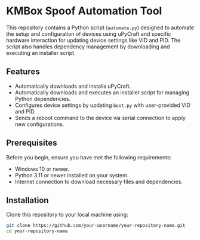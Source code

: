 # KMBox Spoof Automation Tool

This repository contains a Python script (`automate.py`) designed to automate the setup and configuration of devices using uPyCraft and specific hardware interaction for updating device settings like VID and PID. The script also handles dependency management by downloading and executing an installer script.

## Features

- Automatically downloads and installs uPyCraft.
- Automatically downloads and executes an installer script for managing Python dependencies.
- Configures device settings by updating `boot.py` with user-provided VID and PID.
- Sends a reboot command to the device via serial connection to apply new configurations.

## Prerequisites

Before you begin, ensure you have met the following requirements:

- Windows 10 or newer.
- Python 3.11 or newer installed on your system.
- Internet connection to download necessary files and dependencies.

## Installation

Clone this repository to your local machine using:

```bash
git clone https://github.com/your-username/your-repository-name.git
cd your-repository-name
